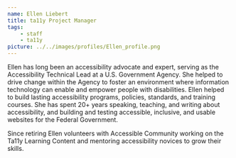 ```yaml
---
name: Ellen Liebert
title: ta11y Project Manager
tags:
    - staff
    - ta11y
picture: ../../images/profiles/Ellen_profile.png
---
```

Ellen has long been an accessibility advocate and expert, serving as the Accessibility Technical Lead at a U.S. Government Agency. She helped to drive change within the Agency to foster an environment where information technology can enable and empower people with disabilities. Ellen helped to build lasting accessibility programs, policies, standards, and training courses. She has spent 20+ years speaking, teaching, and writing about accessibility, and building and testing accessible, inclusive, and usable websites for the Federal Government.

Since retiring Ellen volunteers with Accessible Community working on the Ta11y Learning Content and mentoring accessibility novices to grow their skills.